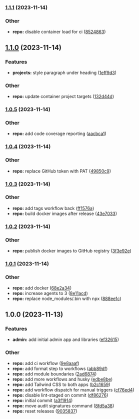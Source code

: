 ### [1.1.1](https://github.com/jasonruesch/jasonruesch/compare/v1.1.0...v1.1.1) (2023-11-14)


### Other

* **repo:** disable container load for ci ([8524863](https://github.com/jasonruesch/jasonruesch/commit/8524863fbee81d2828fd94bcc404050c022d3237))

## [1.1.0](https://github.com/jasonruesch/jasonruesch/compare/v1.0.5...v1.1.0) (2023-11-14)


### Features

* **projects:** style paragraph under heading ([1eff9d3](https://github.com/jasonruesch/jasonruesch/commit/1eff9d341005dbf614db4db11edb612f358779fc))


### Other

* **repo:** update container project targets ([132d44d](https://github.com/jasonruesch/jasonruesch/commit/132d44d98594e981c9443186cedf2b6df89b7672))

### [1.0.5](https://github.com/jasonruesch/jasonruesch/compare/v1.0.4...v1.0.5) (2023-11-14)


### Other

* **repo:** add code coverage reporting ([aacbca1](https://github.com/jasonruesch/jasonruesch/commit/aacbca1d2429ab30ff4cd1f12f982f445f782e15))

### [1.0.4](https://github.com/jasonruesch/jasonruesch/compare/v1.0.3...v1.0.4) (2023-11-14)


### Other

* **repo:** replace GitHub token with PAT ([49850c9](https://github.com/jasonruesch/jasonruesch/commit/49850c96c66ca99b07d919a1073a9a261f914022))

### [1.0.3](https://github.com/jasonruesch/jasonruesch/compare/v1.0.2...v1.0.3) (2023-11-14)


### Other

* **repo:** add tags workflow back ([ff1576a](https://github.com/jasonruesch/jasonruesch/commit/ff1576ae382a6e937a785fbccfbca688ec9ed40a))
* **repo:** build docker images after release ([43e7033](https://github.com/jasonruesch/jasonruesch/commit/43e70331cd363268191a9bdf9e1e62c67811d4a0))

### [1.0.2](https://github.com/jasonruesch/jasonruesch/compare/v1.0.1...v1.0.2) (2023-11-14)


### Other

* **repo:** publish docker images to GitHub registry ([3f3e92e](https://github.com/jasonruesch/jasonruesch/commit/3f3e92ec161975000f90f07086967c9d9f96d816))

### [1.0.1](https://github.com/jasonruesch/jasonruesch/compare/v1.0.0...v1.0.1) (2023-11-14)


### Other

* **repo:** add docker ([68e2a34](https://github.com/jasonruesch/jasonruesch/commit/68e2a34b6d5496c3264d336970afc28c33b78953))
* **repo:** increase agents to 3 ([8e11acd](https://github.com/jasonruesch/jasonruesch/commit/8e11acdc9a6eea238154ecb5109e7a2576429868))
* **repo:** replace node_modules/.bin with npx ([888ee1c](https://github.com/jasonruesch/jasonruesch/commit/888ee1c7e6ffa9985b9d04304a489bcf7a9c7f0b))

## 1.0.0 (2023-11-13)


### Features

* **admin:** add initial admin app and libraries ([ef32615](https://github.com/jasonruesch/jasonruesch/commit/ef32615fe7fc1f3931a73ec81a619cc41eba4b76))


### Other

* **repo:** add ci workflow ([9e8aaaf](https://github.com/jasonruesch/jasonruesch/commit/9e8aaafca465a293a45a38713e165a9981b2cc03))
* **repo:** add format step to workflows ([abb89df](https://github.com/jasonruesch/jasonruesch/commit/abb89df7d4cab7c3587be02eb8b1a0c29e422d4d))
* **repo:** add module boundaries ([2ad6874](https://github.com/jasonruesch/jasonruesch/commit/2ad68748d1f9a1d867ffc0792c720033d93aaa70))
* **repo:** add more workflows and husky ([edbe8be](https://github.com/jasonruesch/jasonruesch/commit/edbe8be4e7d5f83381603a2434d8641774e32601))
* **repo:** add Tailwind CSS to both apps ([b2c1659](https://github.com/jasonruesch/jasonruesch/commit/b2c16590031d9b11990ace8917be880b783d3982))
* **repo:** add workflow dispatch for manual triggers ([cf76ed4](https://github.com/jasonruesch/jasonruesch/commit/cf76ed4902997c775c176116d85d878e575781e4))
* **repo:** disable lint-staged on commit ([df86276](https://github.com/jasonruesch/jasonruesch/commit/df8627655c997fe6d10787ee224f7a58644f8804))
* **repo:** initial commit ([a3f1914](https://github.com/jasonruesch/jasonruesch/commit/a3f1914b83e328895ce3e8e51024a3419ffe14bf))
* **repo:** move audit signatures command ([8fd5a38](https://github.com/jasonruesch/jasonruesch/commit/8fd5a38810e5c1d16c38a6aab117262e0115bdda))
* **repo:** reset releases ([9035837](https://github.com/jasonruesch/jasonruesch/commit/9035837673f153522e596d3d1a08809d04ebf88e))
